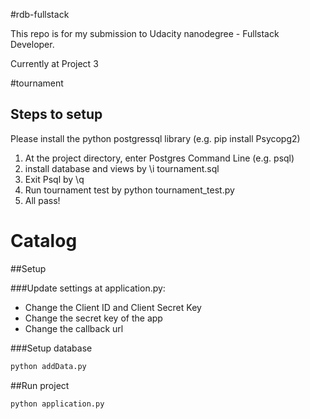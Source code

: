#rdb-fullstack


This repo is for my submission to Udacity nanodegree - Fullstack Developer.

Currently at Project 3


#tournament

## Steps to setup
Please install the python postgressql library (e.g. pip install Psycopg2)

1. At the project directory, enter Postgres Command Line (e.g. psql)
2. install database and views by \i tournament.sql
3. Exit Psql by \q
4. Run tournament test by python tournament_test.py
5. All pass!

# Catalog

##Setup

###Update settings at application.py:
- Change the Client ID and Client Secret Key
- Change the secret key of the app
- Change the callback url

###Setup database

```bash
python addData.py
```

##Run project
```bash
python application.py
```
